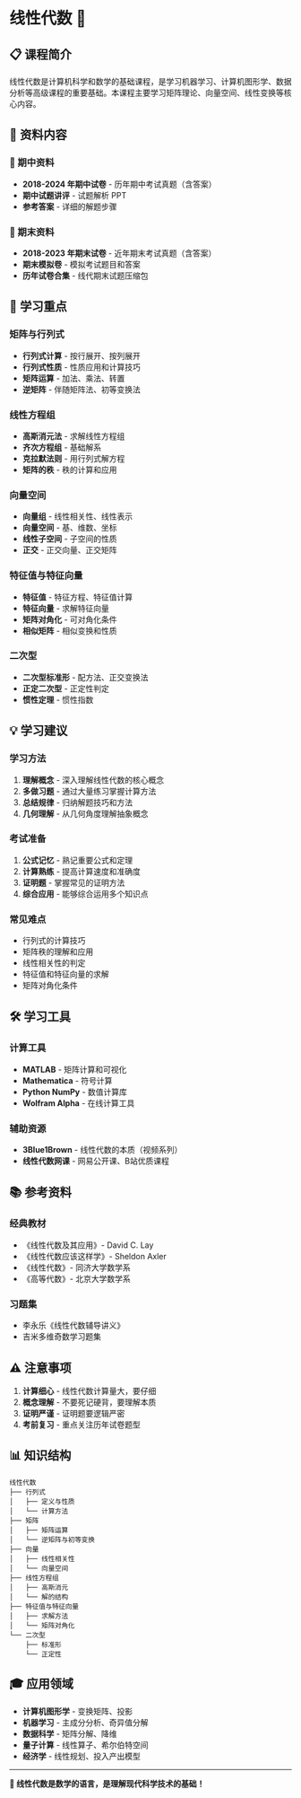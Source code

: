 # 线性代数 📐

## 📋 课程简介

线性代数是计算机科学和数学的基础课程，是学习机器学习、计算机图形学、数据分析等高级课程的重要基础。本课程主要学习矩阵理论、向量空间、线性变换等核心内容。

## 📁 资料内容

### 📝 期中资料
- **2018-2024 年期中试卷** - 历年期中考试真题（含答案）
- **期中试题讲评** - 试题解析 PPT
- **参考答案** - 详细的解题步骤

### 📄 期末资料
- **2018-2023 年期末试卷** - 近年期末考试真题（含答案）
- **期末模拟卷** - 模拟考试题目和答案
- **历年试卷合集** - 线代期末试题压缩包

## 🎯 学习重点

### 矩阵与行列式
- **行列式计算** - 按行展开、按列展开
- **行列式性质** - 性质应用和计算技巧
- **矩阵运算** - 加法、乘法、转置
- **逆矩阵** - 伴随矩阵法、初等变换法

### 线性方程组
- **高斯消元法** - 求解线性方程组
- **齐次方程组** - 基础解系
- **克拉默法则** - 用行列式解方程
- **矩阵的秩** - 秩的计算和应用

### 向量空间
- **向量组** - 线性相关性、线性表示
- **向量空间** - 基、维数、坐标
- **线性子空间** - 子空间的性质
- **正交** - 正交向量、正交矩阵

### 特征值与特征向量
- **特征值** - 特征方程、特征值计算
- **特征向量** - 求解特征向量
- **矩阵对角化** - 可对角化条件
- **相似矩阵** - 相似变换和性质

### 二次型
- **二次型标准形** - 配方法、正交变换法
- **正定二次型** - 正定性判定
- **惯性定理** - 惯性指数

## 💡 学习建议

### 学习方法
1. **理解概念** - 深入理解线性代数的核心概念
2. **多做习题** - 通过大量练习掌握计算方法
3. **总结规律** - 归纳解题技巧和方法
4. **几何理解** - 从几何角度理解抽象概念

### 考试准备
1. **公式记忆** - 熟记重要公式和定理
2. **计算熟练** - 提高计算速度和准确度
3. **证明题** - 掌握常见的证明方法
4. **综合应用** - 能够综合运用多个知识点

### 常见难点
- 行列式的计算技巧
- 矩阵秩的理解和应用
- 线性相关性的判定
- 特征值和特征向量的求解
- 矩阵对角化条件

## 🛠️ 学习工具

### 计算工具
- **MATLAB** - 矩阵计算和可视化
- **Mathematica** - 符号计算
- **Python NumPy** - 数值计算库
- **Wolfram Alpha** - 在线计算工具

### 辅助资源
- **3Blue1Brown** - 线性代数的本质（视频系列）
- **线性代数网课** - 网易公开课、B站优质课程

## 📚 参考资料

### 经典教材
- 《线性代数及其应用》- David C. Lay
- 《线性代数应该这样学》- Sheldon Axler
- 《线性代数》- 同济大学数学系
- 《高等代数》- 北京大学数学系

### 习题集
- 李永乐《线性代数辅导讲义》
- 吉米多维奇数学习题集

## ⚠️ 注意事项

1. **计算细心** - 线性代数计算量大，要仔细
2. **概念理解** - 不要死记硬背，要理解本质
3. **证明严谨** - 证明题要逻辑严密
4. **考前复习** - 重点关注历年试卷题型

## 📊 知识结构

```
线性代数
├── 行列式
│   ├── 定义与性质
│   └── 计算方法
├── 矩阵
│   ├── 矩阵运算
│   └── 逆矩阵与初等变换
├── 向量
│   ├── 线性相关性
│   └── 向量空间
├── 线性方程组
│   ├── 高斯消元
│   └── 解的结构
├── 特征值与特征向量
│   ├── 求解方法
│   └── 矩阵对角化
└── 二次型
    ├── 标准形
    └── 正定性
```

## 🎓 应用领域

- **计算机图形学** - 变换矩阵、投影
- **机器学习** - 主成分分析、奇异值分解
- **数据科学** - 矩阵分解、降维
- **量子计算** - 线性算子、希尔伯特空间
- **经济学** - 线性规划、投入产出模型

---

**📐 线性代数是数学的语言，是理解现代科学技术的基础！**
